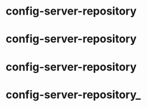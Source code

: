# config-server-repository
# config-server-repository
# config-server-repository
# config-server-repository_
